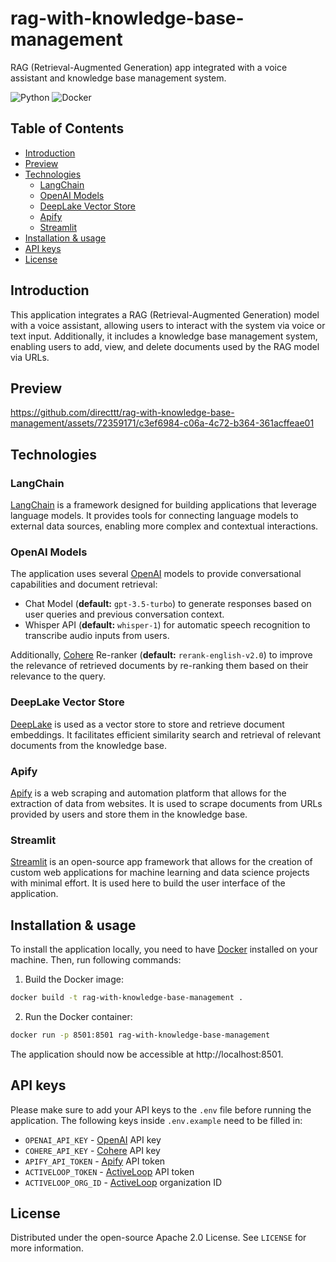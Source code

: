 # rag-with-knowledge-base-management

RAG (Retrieval-Augmented Generation) app integrated with a voice assistant and knowledge base management system.

![Python](https://img.shields.io/badge/Python-3776AB?style=for-the-badge&logo=python&logoColor=white)
![Docker](https://img.shields.io/badge/docker-%230db7ed.svg?style=for-the-badge&logo=docker&logoColor=white)

## Table of Contents
- [Introduction](#introduction)
- [Preview](#preview)
- [Technologies](#technologies)
  - [LangChain](#langchain)
  - [OpenAI Models](#openai-models)
  - [DeepLake Vector Store](#deeplake-vector-store)
  - [Apify](#apify)
  - [Streamlit](#streamlit)
- [Installation & usage](#installation--usage)
- [API keys](#api-keys)
- [License](#license)

## Introduction

This application integrates a RAG (Retrieval-Augmented Generation) model with a voice assistant, allowing users to interact with the system via voice or text input.
Additionally, it includes a knowledge base management system, enabling users to add, view, and delete documents used by the RAG model via URLs.

## Preview

https://github.com/directtt/rag-with-knowledge-base-management/assets/72359171/c3ef6984-c06a-4c72-b364-361acffeae01

## Technologies

### LangChain
[LangChain](https://github.com/langchain-ai/langchain) is a framework designed for building applications that leverage language models. It provides tools for connecting language models to external data sources, enabling more complex and contextual interactions.

### OpenAI Models

The application uses several [OpenAI](https://platform.openai.com/) models to provide conversational capabilities and document retrieval:
- Chat Model (**default:** `gpt-3.5-turbo`) to generate responses based on user queries and previous conversation context.
- Whisper API (**default:** `whisper-1`) for automatic speech recognition to transcribe audio inputs from users.

Additionally, [Cohere](https://cohere.com/) Re-ranker (**default:** `rerank-english-v2.0`) to improve the relevance of retrieved documents by re-ranking them based on their relevance to the query.

### DeepLake Vector Store
[DeepLake](https://github.com/activeloopai/deeplake) is used as a vector store to store and retrieve document embeddings. It facilitates efficient similarity search and retrieval of relevant documents from the knowledge base.

### Apify
[Apify](https://apify.com/) is a web scraping and automation platform that allows for the extraction of data from websites. It is used to scrape documents from URLs provided by users and store them in the knowledge base.

### Streamlit
[Streamlit](https://github.com/streamlit/streamlit) is an open-source app framework that allows for the creation of custom web applications for machine learning and data science projects with minimal effort. It is used here to build the user interface of the application.

## Installation & usage

To install the application locally, you need to have [Docker](https://docs.docker.com/get-docker/) installed on your machine.
Then, run following commands:

1. Build the Docker image:
```bash
docker build -t rag-with-knowledge-base-management .
```

2. Run the Docker container:
```bash
docker run -p 8501:8501 rag-with-knowledge-base-management
```

The application should now be accessible at http://localhost:8501.

## API keys
Please make sure to add your API keys to the `.env` file before running the application. The following keys inside `.env.example` need to be filled in:
- `OPENAI_API_KEY` - [OpenAI](https://platform.openai.com/) API key
- `COHERE_API_KEY` - [Cohere](https://cohere.com/) API key
- `APIFY_API_TOKEN` - [Apify](https://apify.com/) API token
- `ACTIVELOOP_TOKEN` - [ActiveLoop](https://activeloop.ai/) API token
- `ACTIVELOOP_ORG_ID` - [ActiveLoop](https://activeloop.ai/) organization ID

## License

Distributed under the open-source Apache 2.0 License. See `LICENSE` for more information.
